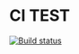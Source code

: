 # CI TEST
[![Build status](https://ci.appveyor.com/api/projects/status/sls5u8esnl14t5j0?svg=true)](https://ci.appveyor.com/project/LZhikhareva/destructuring)
